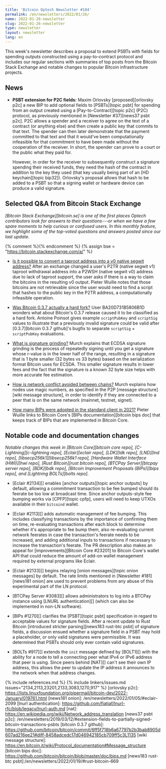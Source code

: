 ```yaml
---
title: 'Bitcoin Optech Newsletter #184'
permalink: /en/newsletters/2022/01/26/
name: 2022-01-26-newsletter
slug: 2022-01-26-newsletter
type: newsletter
layout: newsletter
lang: en
---
```

This week's newsletter describes a proposal to extend PSBTs with fields
for spending outputs constructed using a pay-to-contract protocol and
includes our regular sections with summaries of top posts from the
Bitcoin Stack Exchange and notable changes to popular Bitcoin
infrastructure projects.

## News

- **PSBT extension for P2C fields:** Maxim Orlovsky [proposed][orlovsky
  p2c] a new BIP to add optional fields to [PSBTs][topic psbt] for
  spending from an output created using a [Pay-to-Contract][topic p2c]
  (P2C) protocol, as previously mentioned in [Newsletter #37][news37
  psbt p2c].  P2C allows a spender and a receiver to agree on the text
  of a contract (or anything else) and then create a public key that
  commits to that text.  The spender can then later demonstrate that the
  payment committed to that text and that it would've been
  computationally infeasible for that commitment to have been made
  without the cooperation of the receiver.  In short, the spender can
  prove to a court or the public what they paid for.

  However, in order for the receiver to subsequently construct a
  signature spending their received funds, they need the hash of the
  contract in addition to the key they used (that key usually being
  part of an [HD keychain][topic bip32]).  Orlovsky's proposal allows
  that hash to be added to a PSBT so that a signing wallet or hardware
  device can produce a valid signature.

## Selected Q&A from Bitcoin Stack Exchange

*[Bitcoin Stack Exchange][bitcoin.se] is one of the first places Optech
contributors look for answers to their questions---or when we have a
few spare moments to help curious or confused users.  In
this monthly feature, we highlight some of the top-voted questions and
answers posted since our last update.*

{% comment %}<!-- https://bitcoin.stackexchange.com/search?tab=votes&q=created%3a1m..%20is%3aanswer -->{% endcomment %}
{% assign bse = "https://bitcoin.stackexchange.com/a/" %}

- [Is it possible to convert a taproot address into a v0 native segwit address?]({{bse}}111440)
  After an exchange changed a user's P2TR (native segwit v1) taproot withdrawal address
  into a P2WSH (native segwit v0) address due to lack of taproot support,
  the user asks if there is a way to claim the bitcoins in the resulting v0
  output. Pieter Wuille notes that those bitcoins are not retrievable since the
  user would need to find a script that hashes to the public key in the P2TR
  address, a computationally infeasible operation.

- [Was Bitcoin 0.3.7 actually a hard fork?]({{bse}}111673)
  User BA20D731B5806B1D wonders what about Bitcoin's 0.3.7 release caused it to
  be classified as a hard fork. Antoine Poinsot gives example `scriptPubKey`
  and `scriptSig` values to illustrate that a previously invalid signature could
  be valid after [0.3.7][bitcoin 0.3.7 github]'s bugfix to separate `scriptSig` +
  `scriptPubKey` evaluations.

- [What is signature grinding?]({{bse}}111660)
  Murch explains that ECDSA signature grinding is the process of repeatedly
  signing until you get a signature whose r-value is in the lower half of the
  range, resulting in a signature that is 1 byte smaller (32 bytes vs 33 bytes)
  based on the serialization format Bitcoin uses for ECSDA. This smaller signature results in lower
  fees and the fact that the signature is a known 32 byte size helps with more
  accurate fee estimation.

- [How is network conflict avoided between chains?]({{bse}}111967)
  Murch explains how nodes use magic numbers, as specified in the P2P [message
  structure][wiki message structure], in order to identify if they are
  connected to a peer that is on the same network (mainnet, testnet, signet).

- [How many BIPs were adopted in the standard client in 2021?]({{bse}}111901)
  Pieter Wuille links to Bitcoin Core's [BIPs documentation][bitcoin bips doc]
  that keeps track of BIPs that are implemented in Bitcoin Core.

## Notable code and documentation changes

*Notable changes this week in [Bitcoin Core][bitcoin core repo],
[C-Lightning][c-lightning repo], [Eclair][eclair repo], [LDK][ldk repo],
[LND][lnd repo], [libsecp256k1][libsecp256k1 repo], [Hardware Wallet
Interface (HWI)][hwi repo], [Rust Bitcoin][rust bitcoin repo], [BTCPay
Server][btcpay server repo], [BDK][bdk repo], [Bitcoin Improvement
Proposals (BIPs)][bips repo], and [Lightning BOLTs][bolts repo].*

- [Eclair #2134][] enables [anchor outputs][topic anchor outputs] by default,
  allowing a commitment transaction to be fee bumped should its feerate be too
  low at broadcast time. Since anchor outputs-style fee bumping works via
  [CPFP][topic cpfp], users will need to keep UTXOs available in their
  `bitcoind` wallet.

- [Eclair #2113][] adds automatic management of fee bumping.  This
  includes classifying transactions by the importance of confirming them
  on time, re-evaluating transactions after each block to determine
  whether it's appropriate to fee bump them, also re-evaluating current
  network feerates in case the transaction's feerate needs to be
  increased, and adding additional inputs to transactions if necessary
  to increase the transaction's feerate.  The PR description also makes
  an appeal for [improvements][Bitcoin Core #23201] to Bitcoin Core's
  wallet API that could reduce the amount of add-on wallet management
  required by external programs like Eclair.

- [Eclair #2133][] begins relaying [onion messages][topic onion
  messages] by default.  The rate limits mentioned in [Newsletter
  #181][news181 onion] are used to prevent problems from any abuse of
  this experimental part of the LN protocol.

- [BTCPay Server #3083][] allows administrators to log into a BTCPay
  instance using [LNURL authentication][] (which can also be
  implemented in non-LN software).

- [BIPs #1270][] clarifies the [PSBT][topic psbt] specification in regard to
  acceptable values for signature fields. After a recent update to Rust
  Bitcoin [introduced stricter parsing][news183 rust-btc psbt] of
  signature fields, a discussion ensued whether a signature field in a
  PSBT may hold a placeholder, or only valid signatures were
  permissible. It was determined that PSBTs should only ever contain
  valid signatures.

- [BOLTs #917][] extends the `init` message defined by [BOLT1][] with
  the ability for a node to tell a connecting peer what IPv4 or IPv6
  address that peer is using.  Since peers behind [NAT][] can't see
  their own IP address, this allows the peer to update the IP address it
  announces to the network when that address changes.

{% include references.md %}
{% include linkers/issues.md issues="2134,2113,23201,2133,3083,1270,917" %}
[orlovsky p2c]: https://lists.linuxfoundation.org/pipermail/bitcoin-dev/2022-January/019761.html
[news181 onion]: /en/newsletters/2022/01/05/#eclair-2099
[lnurl authentication]: https://github.com/fiatjaf/lnurl-rfc/blob/legacy/lnurl-auth.md
[nat]: https://en.wikipedia.org/wiki/Network_address_translation
[news37 psbt p2c]: /en/newsletters/2019/03/12/#extension-fields-to-partially-signed-bitcoin-transactions-psbts
[bitcoin 0.3.7 github]: https://github.com/bitcoin/bitcoin/commit/6ff5f718b6a67797b2b3bab8905d607ad216ee21#diff-8458adcedc17d046942185cb709ff5c3L1135
[wiki message structure]: https://en.bitcoin.it/wiki/Protocol_documentation#Message_structure
[bitcoin bips doc]: https://github.com/bitcoin/bitcoin/blob/master/doc/bips.md
[news183 rust-btc psbt]:/en/newsletters/2022/01/19/#rust-bitcoin-669

